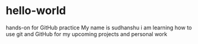 # hello-world
hands-on for GitHub practice
My name is sudhanshu
i am learning how to use git and GitHub for my upcoming projects and personal work
